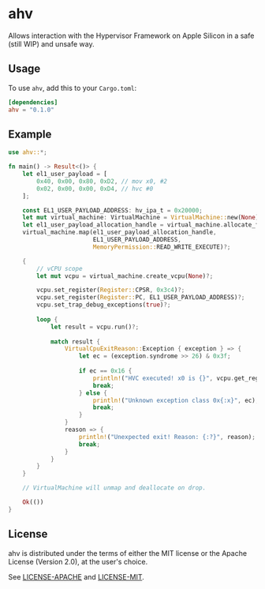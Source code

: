 # ahv

Allows interaction with the Hypervisor Framework on Apple Silicon in a safe (still WIP) and unsafe way. 

## Usage

To use `ahv`, add this to your `Cargo.toml`:

```toml
[dependencies]
ahv = "0.1.0"
```

## Example

```rust
use ahv::*;

fn main() -> Result<()> {
    let el1_user_payload = [
        0x40, 0x00, 0x80, 0xD2, // mov x0, #2
        0x02, 0x00, 0x00, 0xD4, // hvc #0
    ];

    const EL1_USER_PAYLOAD_ADDRESS: hv_ipa_t = 0x20000;
    let mut virtual_machine: VirtualMachine = VirtualMachine::new(None)?;
    let el1_user_payload_allocation_handle = virtual_machine.allocate_from(&el1_user_payload)?;
    virtual_machine.map(el1_user_payload_allocation_handle,
                        EL1_USER_PAYLOAD_ADDRESS,
                        MemoryPermission::READ_WRITE_EXECUTE)?;

    {
        // vCPU scope
        let mut vcpu = virtual_machine.create_vcpu(None)?;

        vcpu.set_register(Register::CPSR, 0x3c4)?;
        vcpu.set_register(Register::PC, EL1_USER_PAYLOAD_ADDRESS)?;
        vcpu.set_trap_debug_exceptions(true)?;
    
        loop {
            let result = vcpu.run()?;
    
            match result {
                VirtualCpuExitReason::Exception { exception } => {
                    let ec = (exception.syndrome >> 26) & 0x3f;
    
                    if ec == 0x16 {
                        println!("HVC executed! x0 is {}", vcpu.get_register(Register::X0)?);
                        break;
                    } else {
                        println!("Unknown exception class 0x{:x}", ec);
                        break;
                    }
                }
                reason => {
                    println!("Unexpected exit! Reason: {:?}", reason);
                    break;
                }
            }
        }
    }

    // VirtualMachine will unmap and deallocate on drop.

    Ok(())
}
```

## License

ahv is distributed under the terms of either the MIT license or the Apache
License (Version 2.0), at the user's choice.

See [LICENSE-APACHE](LICENSE-APACHE) and [LICENSE-MIT](LICENSE-MIT).
